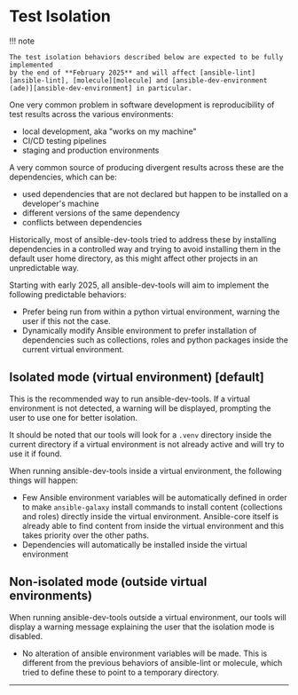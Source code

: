 # Test Isolation

!!! note

    The test isolation behaviors described below are expected to be fully implemented
    by the end of **February 2025** and will affect [ansible-lint][ansible-lint], [molecule][molecule] and [ansible-dev-environment (ade)][ansible-dev-environment] in particular.

One very common problem in software development is reproducibility of test
results across the various environments:

- local development, aka "works on my machine"
- CI/CD testing pipelines
- staging and production environments

A very common source of producing divergent results across these are the
dependencies, which can be:

- used dependencies that are not declared but happen to be installed
  on a developer's machine
- different versions of the same dependency
- conflicts between dependencies

Historically, most of ansible-dev-tools tried to address these by installing
dependencies in a controlled way and trying to avoid installing them in the
default user home directory, as this might affect other projects in
an unpredictable way.

Starting with early 2025, all ansible-dev-tools will aim to implement the
following predictable behaviors:

- Prefer being run from within a python virtual environment, warning the user
  if this not the case.
- Dynamically modify Ansible environment to prefer installation of dependencies
  such as collections, roles and python packages inside the current virtual
  environment.

## Isolated mode (virtual environment) \[default\]

This is the recommended way to run ansible-dev-tools. If a virtual environment
is not detected, a warning will be displayed, prompting the user to use one
for better isolation.

It should be noted that our tools will look for a `.venv` directory inside
the current directory if a virtual environment is not already active and will
try to use it if found.

When running ansible-dev-tools inside a virtual environment, the following
things will happen:

- Few Ansible environment variables will be automatically defined in order to
  make `ansible-galaxy` install commands to install content (collections and
  roles) directly inside the virtual environment. Ansible-core itself is already able to find content from inside the virtual environment and this takes priority over the other paths.
- Dependencies will automatically be installed inside the virtual environment

## Non-isolated mode (outside virtual environments)

When running ansible-dev-tools outside a virtual environment, our tools will
display a warning message explaining the user that the isolation mode is
disabled.

- No alteration of ansible environment variables will be made. This is different
  from the previous behaviors of ansible-lint or molecule, which tried to define
  these to point to a temporary directory.

---

[moleclue]: https://ansible.readthedocs.io/projects/molecule/
[ansible-lint]: https://ansible.readthedocs.io/projects/lint/
[ansible-dev-environment]: https://ansible.readthedocs.io/projects/dev-environment/

